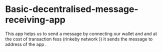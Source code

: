 # Basic-decentralised-message-receiving-app
This app helps us to send a message by connecting our wallet and and at the cost of transaction fess (rinkeby network )) it sends the message to address of the app .
